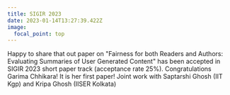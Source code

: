 ```yaml
---
title: SIGIR 2023 
date: 2023-01-14T13:27:39.422Z
image:
  focal_point: top
---
```


Happy to share that out paper on "Fairness for both Readers and Authors: Evaluating Summaries of User Generated Content" has been accepted in SIGIR 2023 short paper track (acceptance rate 25%). Congratulations Garima Chhikara! It is her first paper! Joint work with Saptarshi Ghosh (IIT Kgp) and Kripa Ghosh (IISER Kolkata)

<!--more-->

